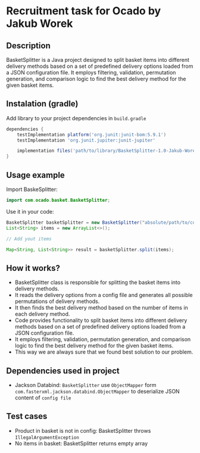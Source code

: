 # Recruitment task for Ocado by Jakub Worek

## Description
BasketSplitter is a Java project designed to split basket items into different delivery methods based on a set of predefined delivery options loaded from a JSON configuration file. It employs filtering, validation, permutation generation, and comparison logic to find the best delivery method for the given basket items.

## Instalation (gradle)
Add library to your project dependencies in `build.gradle`  
```gradle
dependencies {
    testImplementation platform('org.junit:junit-bom:5.9.1')
    testImplementation 'org.junit.jupiter:junit-jupiter'

    implementation files('path/to/library/BasketSplitter-1.0-Jakub-Worek.jar')
}
```

## Usage example
Import BaskeSplitter:
```java
import com.ocado.basket.BasketSplitter;
```

Use it in your code:
```java
BasketSplitter basketSplitter = new BasketSplitter("absolute/path/to/config/config-1.json");
List<String> items = new ArrayList<>();

// Add yout items

Map<String, List<String>> result = basketSplitter.split(items);
```

## How it works?
* BasketSplitter class is responsible for splitting the basket items into delivery methods.
* It reads the delivery options from a config file and generates all possible permutations of delivery methods.
* It then finds the best delivery method based on the number of items in each delivery method.
* Code provides functionality to split basket items into different delivery methods based on a set of predefined delivery options loaded from a JSON configuration file.
* It employs filtering, validation, permutation generation, and comparison logic to find the best delivery method for the given basket items.
* This way we are always sure that we found best solution to our problem.

## Dependencies used in project
* Jackson Databind: 
  `BasketSplitter` use `ObjectMapper` form `com.fasterxml.jackson.databind.ObjectMapper`
  to deserialize JSON content of `config file`

## Test cases
* Product in basket is not in config: BasketSplitter throws `IllegalArgumentException`
* No items in basket: BasketSplitter returns empty array